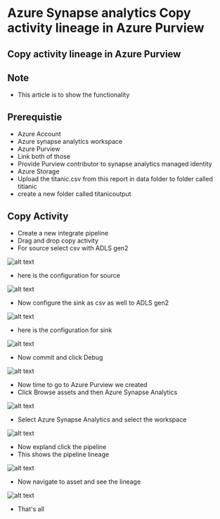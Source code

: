 # Azure Synapse analytics Copy activity lineage in Azure Purview

## Copy activity lineage in Azure Purview

## Note

- This article is to show the functionality

## Prerequistie

- Azure Account
- Azure synapse analytics workspace
- Azure Purview
- Link both of those
- Provide Purview contributor to synapse analytics managed identity
- Azure Storage
- Upload the titanic.csv from this report in data folder to folder called titianic
- create a new folder called titanicoutput

## Copy Activity

- Create a new integrate pipeline
- Drag and drop copy activity
- For source select csv with ADLS gen2

![alt text](https://github.com/balakreshnan/Samples2021/blob/main/Synapseworkspace/images/copylineage1.jpg "Service Health")

- here is the configuration for source

![alt text](https://github.com/balakreshnan/Samples2021/blob/main/Synapseworkspace/images/copylineage2.jpg "Service Health")

- Now configure the sink as csv as well to ADLS gen2

![alt text](https://github.com/balakreshnan/Samples2021/blob/main/Synapseworkspace/images/copylineage3.jpg "Service Health")

- here is the configuration for sink

![alt text](https://github.com/balakreshnan/Samples2021/blob/main/Synapseworkspace/images/copylineage4.jpg "Service Health")

- Now commit and click Debug

![alt text](https://github.com/balakreshnan/Samples2021/blob/main/Synapseworkspace/images/copylineage5.jpg "Service Health")

- Now time to go to Azure Purview we created
- Click Browse assets and then Azure Synapse Analytics

![alt text](https://github.com/balakreshnan/Samples2021/blob/main/Synapseworkspace/images/copylineage6.jpg "Service Health")

- Select Azure Synapse Analytics and select the workspace

![alt text](https://github.com/balakreshnan/Samples2021/blob/main/Synapseworkspace/images/copylineage7.jpg "Service Health")

- Now expland click the pipeline
- This shows the pipeline lineage

![alt text](https://github.com/balakreshnan/Samples2021/blob/main/Synapseworkspace/images/copylineage8.jpg "Service Health")

- Now navigate to asset and see the lineage

![alt text](https://github.com/balakreshnan/Samples2021/blob/main/Synapseworkspace/images/copylineage10.jpg "Service Health")

- That's all